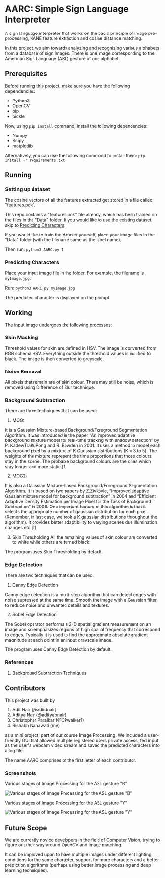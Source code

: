 # AARC: Simple Sign Language Interpreter

A sign language interpreter that works on the basic principle of image pre-processing, KANE feature extraction and cosine distance matching.

In this project, we aim towards analyzing and recognizing various alphabets from a database of sign images. There is one image corresponding to the American Sign Language (ASL) gesture of one alphabet.

## Prerequisites

Before running this project, make sure you have the following dependencies:
- Python3
- OpenCV
- pip
- pickle

Now, using `pip install` command, install the following dependencies:
- Numpy
- Scipy
- matplotlib

Alternatively, you can use the following command to install them:
`pip install -r requirements.txt`

## Running

### Setting up dataset

The cosine vectors of all the features extracted get stored in a file called "features.pck". 

This repo contains a "features.pck" file already, which has been trained on the files in the "Data" folder. If you would like to use the existing dataset, skip to [Predicting Characters](#predicting-characters).

If you would like to train the dataset yourself, place your image files in the "Data" folder (with the filename same as the label name).

Then run:
`python3 AARC.py 1`

### Predicting Characters

Place your input image file in the folder. For example, the filename is `myImage.jpg`.

Run: 
`python3 AARC.py myImage.jpg`

The predicted character is displayed on the prompt.

## Working

The input image undergoes the following processes:

### Skin Masking
Threshold values for skin are defined in HSV. The image is converted from RGB schema HSV. Everything outside the threshold values is nullified to black. The image is then converted to greyscale.

### Noise Removal
All pixels that remain are of skin colour. There may still be noise, which is removed using Difference of Blur technique. 

### Background Subtraction
There are three techniques that can be used:

1. MOG: 

It is a Gaussian Mixture-based Background/Foreground Segmentation Algorithm. It was introduced in the paper “An improved adaptive background mixture model for real-time tracking with shadow detection” by P. KadewTraKuPong and R. Bowden in 2001. It uses a method to model each background pixel by a mixture of K Gaussian distributions (K = 3 to 5). The weights of the mixture represent the time proportions that those colours stay in the scene. The probable background colours are the ones which stay longer and more static.\[1\]

2. MOG2:

It is also a Gaussian Mixture-based Background/Foreground Segmentation Algorithm. It is based on two papers by Z.Zivkovic, “Improved adaptive Gausian mixture model for background subtraction” in 2004 and “Efficient Adaptive Density Estimation per Image Pixel for the Task of Background Subtraction” in 2006. One important feature of this algorithm is that it selects the appropriate number of gaussian distribution for each pixel. (Remember, in last case, we took a K gaussian distributions throughout the algorithm). It provides better adaptibility to varying scenes due illumination changes etc.\[1\]

3. Skin Thresholding
All the remaining values of skin colour are converted to white while others are turned black.

The program uses Skin Thresholding by default.

### Edge Detection

There are two techniques that can be used:

1. Canny Edge Detection

Canny edge detection is a multi-step algorithm that can detect edges with noise supressed at the same time. Smooth the image with a Gaussian filter to reduce noise and unwanted details and textures.

2. Sobel Edge Detection

The Sobel operator performs a 2-D spatial gradient measurement on an image and so emphasizes regions of high spatial frequency that correspond to edges. Typically it is used to find the approximate absolute gradient magnitude at each point in an input grayscale image.

The program uses Canny Edge Detection by default.

### References

1. [Background Subtraction Techniques](https://opencv-python-tutroals.readthedocs.io/en/latest/py_tutorials/py_video/py_bg_subtraction/py_bg_subtraction.html)

## Contributors

This project was built by 

1. Adit Nair (@aditdnair)
2. Aditya Nair (@adityabnair)
3. Christopher Paralkar (@CPwalker1)
4. Rishabh Nanawati (me)

 as a mini project, part of our course Image Processing. We included a user-friendly GUI that allowed multiple registered users private access, fed input as the user's webcam video stream and saved the predicted characters into a log file.

 The name AARC comprises of the first letter of each contributor.

 ### Screenshots

Various stages of Image Processing for the ASL gesture "B"

![Various stages of Image Processing for the ASL gesture "B"](/Screenshots/B.png)

Various stages of Image Processing for the ASL gesture "Y"

![Various stages of Image Processing for the ASL gesture "Y"](/Screenshots/Y.png)

 ## Future Scope

 We are currently novice developers in the field of Computer Vision, trying to figure out their way around OpenCV and image matching. 

 It can be improved upon to have multiple images under different lighting conditions for the same character, support for more characters and a better prediction algorithms (perhaps using better image processing and deep learning techniques).
